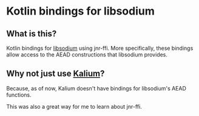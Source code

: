 # Kotlin bindings for libsodium

## What is this?
Kotlin bindings for [libsodium](https://github.com/jedisct1/libsodium) using jnr-ffi. More specifically,
these bindings allow access to the AEAD constructions that libsodium provides.

## Why not just use [Kalium](https://github.com/abstractj/kalium)?
Because, as of now, Kalium doesn't have bindings for libsodium's AEAD functions.


This was also a great way for me to learn about jnr-ffi.